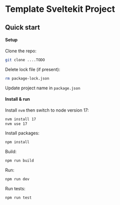 # Template Sveltekit Project

## Quick start

#### Setup

Clone the repo:

```bash
git clone ....TODO
```

Delete lock file (if present):

```bash
rm package-lock.json
```

Update project name in `package.json`

#### Install & run

Install `nvm` then switch to node version 17:

```bash
nvm install 17
nvm use 17
```

Install packages:

```bash
npm install
```

Build:

```bash
npm run build
```

Run:

```bash
npm run dev
```

Run tests:

```bash
npm run test
```

